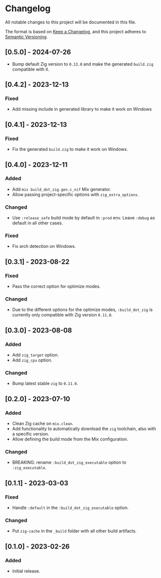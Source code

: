 # Changelog

All notable changes to this project will be documented in this file.

The format is based on [Keep a Changelog](https://keepachangelog.com/en/1.0.0/),
and this project adheres to [Semantic Versioning](https://semver.org/spec/v2.0.0.html).

## [0.5.0] - 2024-07-26

- Bump default Zig version to `0.13.0` and make the generated `build.zig` compatible with it.

## [0.4.2] - 2023-12-13

### Fixed

- Add missing include in generated library to make it work on Windows

## [0.4.1] - 2023-12-13

### Fixed

- Fix the generated `build.zig` to make it work on Windows.

## [0.4.0] - 2023-12-11

### Added

- Add `mix build_dot_zig.gen.c_nif` Mix generator.
- Allow passing project-specific options with `zig_extra_options`.

### Changed

- Use `:release_safe` build mode by default in `:prod` env. Leave `:debug` as default in all other
  cases.

### Fixed

- Fix arch detection on Windows.

## [0.3.1] - 2023-08-22

### Fixed

- Pass the correct option for optimize modes.

### Changed

- Due to the different options for the optimize modes, `:build_dot_zig` is currently only
compatible with Zig version `0.11.0`.

## [0.3.0] - 2023-08-08

### Added

- Add `zig_target` option.
- Add `zig_cpu` option.

### Changed

- Bump latest stable `zig` to `0.11.0`.

## [0.2.0] - 2023-07-10

### Added

- Clean Zig cache on `mix.clean`.
- Add functionality to automatically download the `zig` toolchain, also with a specific version.
- Allow defining the build mode from the Mix configuration.

### Changed

- BREAKING: rename `:build_dot_zig_executable` option to `:zig_executable`.

## [0.1.1] - 2023-03-03

### Fixed

- Handle `:default` in the `:build_dot_zig_executable` option.

### Changed

- Put `zig-cache` in the `_build` folder with all other build artifacts.

## [0.1.0] - 2023-02-26

### Added

- Initial release.
